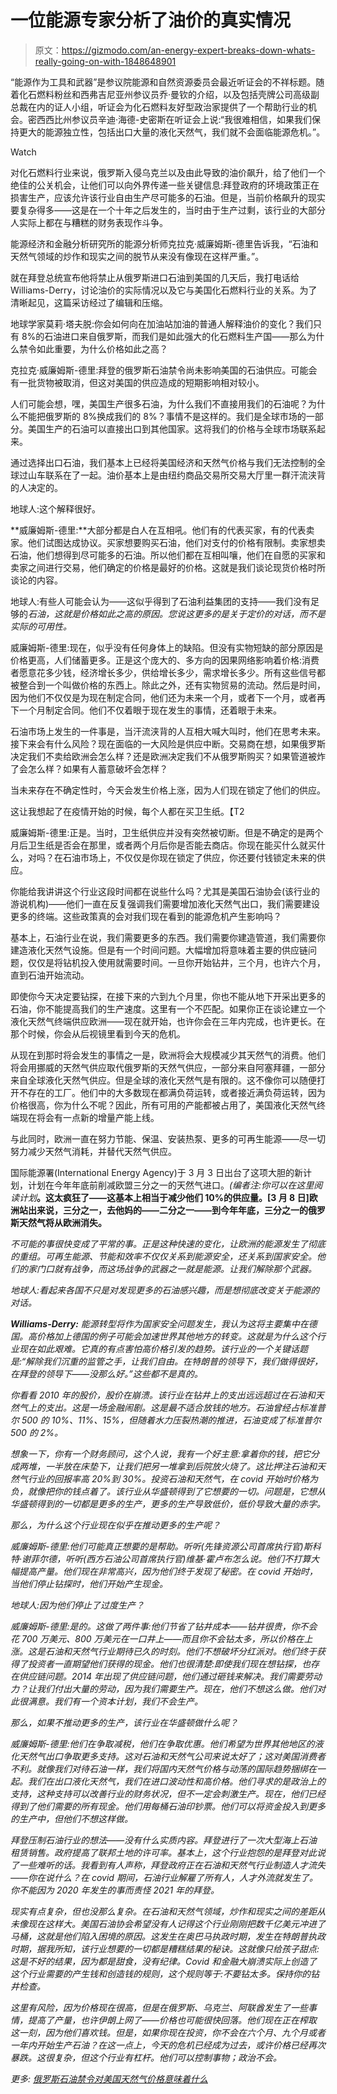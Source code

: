 # 一位能源专家分析了油价的真实情况

> 原文：<https://gizmodo.com/an-energy-expert-breaks-down-whats-really-going-on-with-1848648901>

“能源作为工具和武器”是参议院能源和自然资源委员会最近听证会的不祥标题。随着化石燃料粉丝和西弗吉尼亚州参议员乔·曼钦的介绍，以及包括壳牌公司高级副总裁在内的证人小组，听证会为化石燃料友好型政治家提供了一个帮助行业的机会。密西西比州参议员辛迪·海德-史密斯在听证会上说:“我很难相信，如果我们保持更大的能源独立性，包括出口大量的液化天然气，我们就不会面临能源危机。”。

Watch

对化石燃料行业来说，俄罗斯入侵乌克兰以及由此导致的油价飙升，给了他们一个绝佳的公关机会，让他们可以向外界传递一些关键信息:拜登政府的环境政策正在损害生产，应该允许该行业自由生产尽可能多的石油。但是，当前价格飙升的现实要复杂得多——这是在一个十年之后发生的，当时由于生产过剩，该行业的大部分人实际上都在与糟糕的财务表现作斗争。

能源经济和金融分析研究所的能源分析师克拉克·威廉姆斯-德里告诉我，“石油和天然气领域的炒作和现实之间的脱节从来没有像现在这样严重。”。

就在拜登总统宣布他将禁止从俄罗斯进口石油到美国的几天后，我打电话给 Williams-Derry，讨论油价的实际情况以及它与美国化石燃料行业的关系。为了清晰起见，这篇采访经过了编辑和压缩。

地球学家莫莉·塔夫脱:你会如何向在加油站加油的普通人解释油价的变化？我们只有 8%的石油进口来自俄罗斯，而我们是如此强大的化石燃料生产国——那么为什么禁令如此重要，为什么价格如此之高？

克拉克·威廉姆斯-德里:拜登的俄罗斯石油禁令尚未影响美国的石油供应。可能会有一批货物被取消，但这对美国的供应造成的短期影响相对较小。

人们可能会想，嘿，美国生产很多石油，为什么我们不直接用我们的石油呢？为什么不能把俄罗斯的 8%换成我们的 8%？事情不是这样的。我们是全球市场的一部分。美国生产的石油可以直接出口到其他国家。这将我们的价格与全球市场联系起来。

通过选择出口石油，我们基本上已经将美国经济和天然气价格与我们无法控制的全球过山车联系在了一起。油价基本上是由纽约商品交易所交易大厅里一群汗流浃背的人决定的。

地球人:这个解释很好。

**威廉姆斯-德里:**大部分都是白人在互相吼。他们有的代表买家，有的代表卖家。他们试图达成协议。买家想要购买石油，他们对支付的价格有限制。卖家想卖石油，他们想得到尽可能多的石油。所以他们都在互相叫嚷，他们在自愿的买家和卖家之间进行交易，他们确定的价格是最好的价格。这就是我们谈论现货价格时所谈论的内容。

地球人:有些人可能会认为——这似乎得到了石油利益集团的支持——我们没有足够的*石油，这就是价格如此之高的原因。您说这更多的是关于定价的对话，而不是实际的可用性。* 

威廉姆斯-德里:现在，似乎没有任何身体上的缺陷。但没有实物短缺的部分原因是价格更高，人们储蓄更多。正是这个庞大的、多方向的因果网络影响着价格:消费者愿意花多少钱，经济增长多少，供给增长多少，需求增长多少。所有这些信号都被整合到一个叫做价格的东西上。除此之外，还有实物贸易的流动。然后是时间，因为他们不仅仅是为现在制定合同，他们还为未来一个月，或者下一个月，或者再下一个月制定合同。他们不仅着眼于现在发生的事情，还着眼于未来。

石油市场上发生的一件事是，当汗流浃背的人互相大喊大叫时，他们在思考未来。接下来会有什么风险？现在面临的一大风险是供应中断。交易商在想，如果俄罗斯决定我们不卖给欧洲会怎么样？还是欧洲决定我们不从俄罗斯购买？如果管道被炸了会怎么样？如果有人蓄意破坏会怎样？

当未来存在不确定性时，今天会发生价格上涨，因为人们现在锁定了他们的供应。

这让我想起了在疫情开始的时候，每个人都在买卫生纸。【T2

威廉姆斯-德里:正是。当时，卫生纸供应并没有突然被切断。但是不确定的是两个月后卫生纸是否会在那里，或者两个月后你是否能去商店。你现在能买什么就买什么，对吗？在石油市场上，不仅仅是你现在锁定了供应，你还要付钱锁定未来的供应。

你能给我讲讲这个行业这段时间都在说些什么吗？尤其是美国石油协会(该行业的游说机构)——他们一直在反复强调我们需要增加液化天然气出口，我们需要建设更多的终端。这些政策真的会对我们现在看到的能源危机产生影响吗？

基本上，石油行业在说，我们需要更多的东西。我们需要你建造管道，我们需要你建造液化天然气设施。但是有一个时间问题。大幅增加将意味着主要的供应链问题，仅仅是将钻机投入使用就需要时间。一旦你开始钻井，三个月，也许六个月，直到石油开始流动。

即使你今天决定要钻探，在接下来的六到九个月里，你也不能从地下开采出更多的石油，你不能提高我们的生产速度。这里有一个不匹配。如果你正在谈论建立一个液化天然气终端供应欧洲——现在就开始，也许你会在三年内完成，也许更长。在那个时候，你会从后视镜里看到今天的危机。

从现在到那时将会发生的事情之一是，欧洲将会大规模减少其天然气的消费。他们将会用挪威的天然气供应取代俄罗斯的天然气供应，一部分来自阿塞拜疆，一部分来自全球液化天然气供应。但是全球的液化天然气是有限的。这不像你可以随便打开不存在的工厂。他们中的大多数现在都满负荷运转，或者接近满负荷运转，因为价格很高，你为什么不呢？因此，所有可用的产能都被占用了，美国液化天然气终端现在将会有一点新的增量产能上线。

与此同时，欧洲一直在努力节能、保温、安装热泵、更多的可再生能源——尽一切努力减少天然气消耗，并替代天然气供应。

国际能源署(International Energy Agency)于 3 月 3 日出台了这项大胆的新计划，计划在今年年底前削减欧盟三分之一的天然气进口。*(编者注:你可以在这里阅读计划*[](https://www.iea.org/reports/a-10-point-plan-to-reduce-the-european-unions-reliance-on-russian-natural-gas)**。这太疯狂了——这基本上相当于减少他们 10%的供应量。[3 月 8 日]欧洲站出来说，三分之一，去他妈的——二分之一——到今年年底，三分之一的俄罗斯天然气将从欧洲消失。**

*不可能的事很快变成了平常的事。正是这种快速的变化，让欧洲的能源发生了彻底的重组。可再生能源、节能和效率不仅仅关系到能源安全，还关系到国家安全。他们的家门口就有战争，而这场战争的武器之一就是能源。让我们解除那个武器。*

*地球人:看起来各国不只是对发现更多的石油感兴趣，而是想彻底改变关于能源的对话。*

***Williams-Derry:** 能源转型将作为国家安全问题发生，我认为这将主要集中在德国。高价格加上德国的例子可能会加速世界其他地方的转变。这就是为什么这个行业现在如此艰难。它真的有点害怕高价格引发的趋势。该行业的一个关键话题是:“解除我们沉重的监管之手，让我们自由。在特朗普的领导下，我们做得很好，在拜登的领导下——没那么好。”这些都不是真的。*

*你看看 2010 年的股价，股价在崩溃。该行业在钻井上的支出远远超过在石油和天然气上的支出。这是一场金融闹剧。这是最不适合放钱的地方。石油曾经占标准普尔 500 的 10%、11%、15%，但随着水力压裂热潮的推进，石油变成了标准普尔 500 的 2%。*

*想象一下，你有一个财务顾问，这个人说，我有一个好主意:拿着你的钱，把它分成两堆，一半放在床垫下，让我们把另一堆拿到后院放火烧了。这比押注石油和天然气行业的回报率高 20%到 30%。投资石油和天然气，在 covid 开始时价格为负，就像把你的钱点着了。该行业从华盛顿得到了它想要的一切。问题是，它想从华盛顿得到的一切都是更多的生产，更多的生产导致低价，低价导致大量的赤字。*

*那么，为什么这个行业现在似乎在推动更多的生产呢？*

*威廉姆斯-德里:他们可能真正想要的是帮助。听听(先锋资源公司首席执行官)斯科特·谢菲尔德，听听(西方石油公司首席执行官)维基·霍卢布怎么说。他们不打算大幅提高产量。他们现在非常高兴，因为他们终于发现了秘密。在 covid 开始时，当他们停止钻探时，他们开始产生现金。*

*地球人:因为他们停止了过度生产？*

*威廉姆斯-德里:是的。这做了两件事:他们节省了钻井成本——钻井很贵，你不会花 700 万美元、800 万美元在一口井上——而且你不会钻太多，所以价格在上涨。这是石油和天然气行业期待已久的时刻。他们不想破坏分红派对。他们终于获得了投资者一直期望他们获得的现金。他们也很清楚:即使我们现在想钻探，也存在供应链问题。2014 年出现了供应链问题，他们通过砸钱来解决。我们需要劳动力？让我们付出大量的劳动，因为我们需要生产。现在，他们不想这么做。他们对此很满意。我们有一个资本计划，我们不会生产。*

*那么，如果不推动更多的生产，该行业在华盛顿做什么呢？*

*威廉姆斯-德里:他们在争取减税，他们在争取优惠。他们希望为世界其他地区的液化天然气出口争取更多支持。这对石油和天然气公司来说太好了；这对美国消费者不利。就像我们对待石油一样，我们将国内天然气价格与动荡的国际趋势捆绑在一起。我们在出口液化天然气，我们在进口波动性和高价格。他们寻求的是政治上的支持，这种支持可以改善行业的财务状况，但不一定会刺激生产。现在，他们已经得到了他们需要的所有现金。他们用每桶石油印钞票。他们可以将资金投入到更多的生产中，但他们不想这样做。*

*拜登压制石油行业的想法——没有什么实质内容。拜登进行了一次大型海上石油租赁销售。政府提高了联邦土地的许可率。基本上，这个行业抱怨的是拜登对此说了一些难听的话。我看到有人声称，拜登政府正在石油和天然气行业制造人才流失——你在说什么？在 covid 期间，石油行业解雇了所有人，人才外流就发生了。你不能因为 2020 年发生的事而责怪 2021 年的拜登。*

*现实有点复杂，但也没那么复杂。在石油和天然气领域，炒作和现实之间的差距从未像现在这样大。美国石油协会希望没有人记得这个行业刚刚把数千亿美元冲进了马桶，这就是他们陷入困境的原因。这发生在奥巴马执政时期，发生在特朗普执政时期，据我所知，该行业想要的一切都是糟糕结果的秘诀。这就像只给孩子甜点:这是不好的结果，因为都是甜食，没有纪律。Covid 和金融大崩溃实际上创造了这个行业需要的产生钱和创造钱的规则，这个规则等于:不要钻太多。保持你的钻井检查。*

*这里有风险，因为价格现在很高，但是在俄罗斯、乌克兰、阿联酋发生了一些事情，提高了产量，也许伊朗上网了——价格也可能很快回落。他们现在正在榨取这一刻，因为他们喜欢钱。但是，如果你现在投资，你不会在六个月、九个月或者一年内开始生产石油？在这一点上，今天的危机已经成为过去，或许价格已经再次暴跌。这很复杂，但这个行业有杠杆。他们可以控制事物；政治不会。*

*更多: [俄罗斯石油禁令对美国天然气价格意味着什么](https://gizmodo.com/what-a-russian-oil-ban-means-for-us-gas-prices-1848622462)*